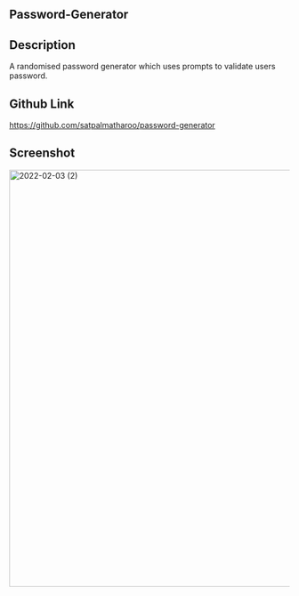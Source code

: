 ## Password-Generator



## Description

A randomised password generator which uses prompts to validate users password.



## Github Link
https://github.com/satpalmatharoo/password-generator



## Screenshot

<img width="750" alt="2022-02-03 (2)" src="https://user-images.githubusercontent.com/84681197/152447656-2d96cdd4-6259-444f-b78d-a7c66e5d2af1.png">
